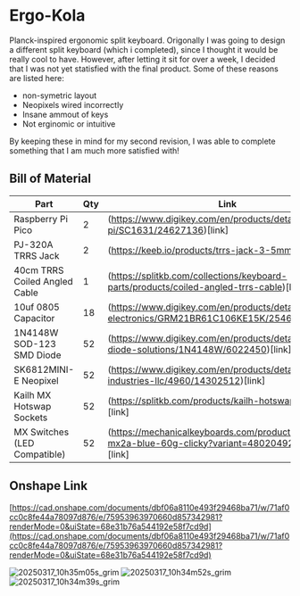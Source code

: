 # Ergo-Kola

Planck-inspired ergonomic split keyboard.
Origonally I was going to design a different split keyboard (which i completed), since I thought it would be really cool to have. However, after letting it sit for over a week, I decided that I was not yet statisfied with the final product. Some of these reasons are listed here:
- non-symetric layout
- Neopixels wired incorrectly
- Insane ammout of keys
- Not erginomic or intuitive

By keeping these in mind for my second revision, I was able to complete something that I am much more satisfied with! 

## Bill of Material
| Part | Qty | Link |
| --- | --- | ---|
| Raspberry Pi Pico | 2 | (https://www.digikey.com/en/products/detail/raspberry-pi/SC1631/24627136)[link] |
| PJ-320A TRRS Jack | 2 | (https://keeb.io/products/trrs-jack-3-5mm)[link] |
| 40cm TRRS Coiled Angled Cable | 1 | (https://splitkb.com/collections/keyboard-parts/products/coiled-angled-trrs-cable)[link] |
| 10uf 0805 Capacitor | 18 | (https://www.digikey.com/en/products/detail/murata-electronics/GRM21BR61C106KE15K/2546903)[link] |
| 1N4148W SOD-123 SMD Diode | 52 | (https://www.digikey.com/en/products/detail/smc-diode-solutions/1N4148W/6022450)[link] |
| SK6812MINI-E Neopixel | 52 | (https://www.digikey.com/en/products/detail/adafruit-industries-llc/4960/14302512)[link] |
| Kailh MX Hotswap Sockets | 52 | (https://splitkb.com/products/kailh-hotswap-sockets)[link] |
| MX Switches (LED Compatible) | 52 | (https://mechanicalkeyboards.com/products/cherry-mx2a-blue-60g-clicky?variant=48020492091692)[link] |

## Onshape Link
[https://cad.onshape.com/documents/dbf06a8110e493f29468ba71/w/71af0cc0c8fe44a78097d876/e/75953963970660d857342981?renderMode=0&uiState=68e31b76a544192e58f7cd9d](https://cad.onshape.com/documents/dbf06a8110e493f29468ba71/w/71af0cc0c8fe44a78097d876/e/75953963970660d857342981?renderMode=0&uiState=68e31b76a544192e58f7cd9d)



![20250317_10h35m05s_grim](https://github.com/user-attachments/assets/99490410-5623-4efb-9cfd-1475e97d358f)
![20250317_10h34m52s_grim](https://github.com/user-attachments/assets/eab7e25c-df46-4fc1-87de-52e565bc6820)
![20250317_10h34m39s_grim](https://github.com/user-attachments/assets/83bf0cb1-ab24-440f-b1cd-6270b2aa2e27)
